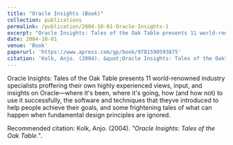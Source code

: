 ```yaml
---
title: "Oracle Insights (Book)"
collection: publications
permalink: /publication/2004-10-01-Oracle-Insights-1
excerpt: "Oracle Insights: Tales of the Oak Table presents 11 world-renowned industry specialists proffering their own highly experienced views, input, and insights on Oracle—where it's been, where it's going, how (and how not) to use it successfully, the software and techniques that theyve introduced to help people achieve their goals, and some frightening tales of what can happen when fundamental design principles are ignored."
date: 2004-10-01
venue: 'Book'
paperurl: 'https://www.apress.com/gp/book/9781590593875'
citation: 'Kolk, Anjo. (2004). &quot;Oracle Insights: Tales of the Oaktable.&quot; <i>Book 1</i>. 1(1).'
---
```

Oracle Insights: Tales of the Oak Table presents 11 world-renowned industry specialists proffering their own highly experienced views, input, and insights on Oracle—where it's been, where it's going, how (and how not) to use it successfully, the software and techniques that theyve introduced to help people achieve their goals, and some frightening tales of what can happen when fundamental design principles are ignored.

Recommended citation: Kolk, Anjo. (2004). <i>"Oracle Insights: Tales of the Oak Table."</i>.

